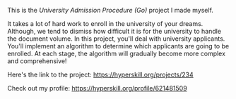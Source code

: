 This is the *University Admission Procedure (Go)* project I made myself.


<p>It takes a lot of hard work to enroll in the university of your dreams. Although, we tend to dismiss how difficult it is for the university to handle the document volume. In this project, you'll deal with university applicants. You'll implement an algorithm to determine which applicants are going to be enrolled. At each stage, the algorithm will gradually become more complex and comprehensive!</p>

Here's the link to the project: https://hyperskill.org/projects/234

Check out my profile: https://hyperskill.org/profile/621481509